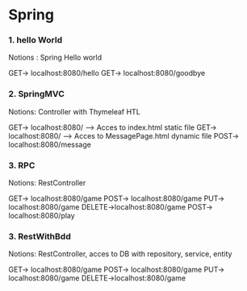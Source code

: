 # Spring

### 1. hello World ###

Notions : Spring Hello world

GET->   localhost:8080/hello
GET->  localhost:8080/goodbye

### 2. SpringMVC ###

Notions: Controller with Thymeleaf HTL

GET->   localhost:8080/ --> Acces to index.html static file
GET->   localhost:8080/ --> Acces to MessagePage.html dynamic file
POST->  localhost:8080/message

### 3. RPC ###
Notions: RestController

GET->   localhost:8080/game
POST->  localhost:8080/game
PUT->   localhost:8080/game
DELETE->localhost:8080/game
POST->  localhost:8080/play

### 3. RestWithBdd ###
Notions: RestController, acces to DB with repository, service, entity

GET->   localhost:8080/game
POST->  localhost:8080/game
PUT->   localhost:8080/game
DELETE->localhost:8080/game






